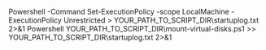 Powershell -Command Set-ExecutionPolicy -scope LocalMachine -ExecutionPolicy Unrestricted > YOUR_PATH_TO_SCRIPT_DIR\startuplog.txt 2>&1
Powershell YOUR_PATH_TO_SCRIPT_DIR\mount-virtual-disks.ps1 >> YOUR_PATH_TO_SCRIPT_DIR\startuplog.txt 2>&1
